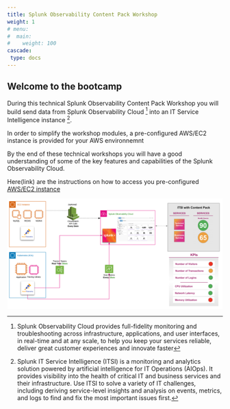 ```yaml
---
title: Splunk Observability Content Pack Workshop
weight: 1
# menu:
#  main:
#    weight: 100
cascade:
 type: docs
---
```


## Welcome to the bootcamp

During this technical Splunk Observability Content Pack Workshop you will build send data from Splunk Observability Cloud [^1] into an IT Service Intelligence instance [^2].

In order to simplify the workshop modules, a pre-configured AWS/EC2 instance is provided for your AWS environnemnt

By the end of these technical workshops you will have a good understanding of some of the key features and capabilities of the Splunk Observability Cloud.

Here(link) are the instructions on how to access you pre-configured [AWS/EC2 instance](tml/LAB_instructions_content_pack/#task-1-login-to-your-splunk-instance)

![Architecture Overview](images/itsi_cp_today_environment.png)

[^1]: Splunk Observability Cloud provides full-fidelity monitoring and troubleshooting across infrastructure, applications, and user interfaces, in real-time and at any scale, to help you keep your services reliable, deliver great customer experiences and innovate faster

[^2]: Splunk IT Service Intelligence (ITSI) is a monitoring and analytics solution powered by artificial intelligence for IT Operations (AIOps). It provides visibility into the health of critical IT and business services and their infrastructure. Use ITSI to solve a variety of IT challenges, including deriving service-level insights and analysis on events, metrics, and logs to find and fix the most important issues first.
